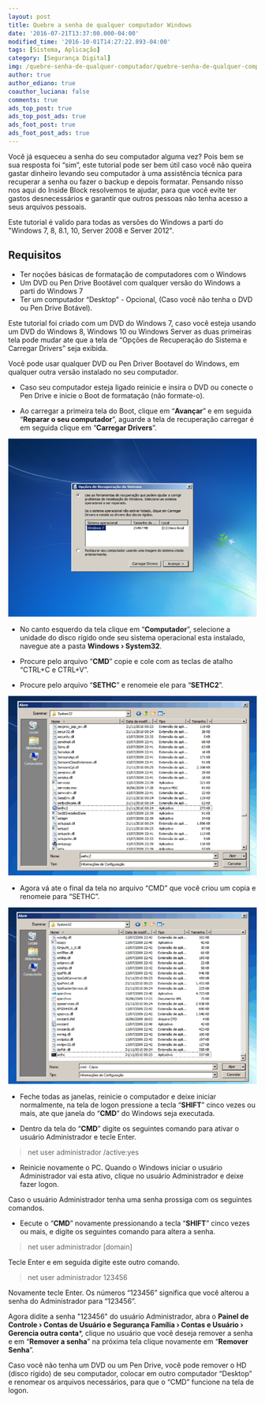 ```yaml
---
layout: post
title: Quebre a senha de qualquer computador Windows
date: '2016-07-21T13:37:00.000-04:00'
modified_time: '2016-10-01T14:27:22.893-04:00'
tags: [Sistema, Aplicação]
category: [Segurança Digital]
img: /quebre-senha-de-qualquer-computador/quebre-senha-de-qualquer-computador.jpg
author: true
author_ediano: true
coauthor_luciana: false
comments: true
ads_top_post: true
ads_top_post_ads: true
ads_foot_post: true
ads_foot_post_ads: true
---
```


Você já esqueceu a senha do seu computador alguma vez? Pois bem se sua resposta foi “sim”, este tutorial pode ser bem útil caso você não queira gastar dinheiro levando seu computador à uma assistência técnica para recuperar a senha ou fazer o backup e depois formatar. Pensando nisso nos aqui do Inside Block resolvemos te ajudar, para que você evite ter gastos desnecessários e garantir que outros pessoas não tenha acesso a seus arquivos pessoais.

Este tutorial é valido para todas as versões do Windows a parti do "Windows 7, 8, 8.1, 10, Server 2008 e Server 2012".

## Requisitos
* Ter noções básicas de formatação de computadores com o Windows
* Um DVD ou Pen Drive Bootável com qualquer versão do Windows a parti do Windows 7
* Ter um computador “Desktop” - Opcional, (Caso você não tenha o DVD ou Pen Drive Botável).

Este tutorial foi criado com um DVD do Windows 7, caso você esteja usando um DVD do Windows 8, Windows 10 ou Windows Server as duas primeiras tela pode mudar ate que a tela de “Opções de Recuperação do Sistema e Carregar Drivers” seja exibida.

Você pode usar qualquer DVD ou Pen Driver Bootavel do Windows, em qualquer outra versão instalado no seu computador.

* Caso seu computador esteja ligado reinicie e insira o DVD ou conecte o Pen Drive e inicie o Boot de formatação (não formate-o).

* Ao carregar a primeira tela do Boot, clique em “**Avançar**” e em seguida “**Reparar o seu computador**”, aguarde a tela de recuperação carregar é em seguida clique em “**Carregar Drivers**”.

![Carregamento de drivers](/assets/img/post/quebre-senha-de-qualquer-computador/carregar-drivers.png)

* No canto esquerdo da tela clique em “**Computador**”, selecione a unidade do disco rígido onde seu sistema operacional esta instalado, navegue ate a pasta **Windows › System32**.

* Procure pelo arquivo “**CMD**” copie e cole com as teclas de atalho “CTRL+C e CTRL+V”.

* Procure pelo arquivo “**SETHC**” e renomeie ele para “**SETHC2**”.

![Arquivo Sethc](/assets/img/post/quebre-senha-de-qualquer-computador/arquivo-sethc.png)

* Agora vá ate o final da tela no arquivo “CMD” que você criou um copia e renomeie para “SETHC”.

![Arquivo CMD para Sethc](/assets/img/post/quebre-senha-de-qualquer-computador/arquivo-cmd-sethc.png)

* Feche todas as janelas, reinicie o computador e deixe iniciar normalmente, na tela de logon pressione a tecla “**SHIFT**” cinco vezes ou mais, ate que janela do “**CMD**” do Windows seja executada.

* Dentro da tela do “**CMD**” digite os seguintes comando para ativar o usuário Administrador e tecle Enter.

> net user administrador /active:yes

* Reinicie novamente o PC. Quando o Windows iniciar o usuário Administrador vai esta ativo, clique no usuário Administrador e deixe fazer logon.

Caso o usuário Administrador tenha uma senha prossiga com os seguintes comandos.

* Eecute o “**CMD**” novamente pressionando a tecla “**SHIFT**” cinco vezes ou mais, e digite os seguintes comando para altera a senha.

> net user administrador [domain]

Tecle Enter e em seguida digite este outro comando.

> net user administrador 123456

Novamente tecle Enter. Os números “123456” significa que você alterou a senha do Administrador para “123456”.

Agora didite a senha "123456" do usuário Administrador, abra o **Painel de Controle › Contas de Usuário e Segurança Família › Contas e Usuário › Gerencia outra conta***, clique no usuário que você deseja remover a senha e em “**Remover a senha**” na próxima tela clique novamente em “**Remover Senha**”.

Caso você não tenha um DVD ou um Pen Drive, você pode remover o HD (disco rígido) de seu computador, colocar em outro computador “Desktop” e renomear os arquivos necessários, para que o “CMD” funcione na tela de logon.